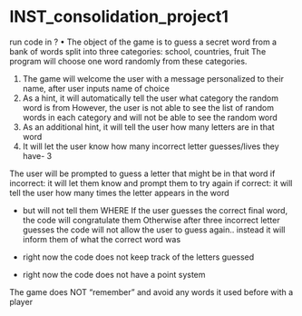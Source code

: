 # INST_consolidation_project1
run code in ?
•	The object of the game is to guess a secret word from a bank of words split into three categories: school, countries, fruit
The program will choose one word randomly from these categories.

1. The game will welcome the user with a message personalized to their name, after user inputs name of choice
2. As a hint, it will automatically tell the user what category the random word is from
However, the user is not able to see the list of random words in each category and will not be able to see the random word
3. As an additional hint, it will tell the user how many letters are in that word
4. It will let the user know how many incorrect letter guesses/lives they have- 3 

The user will be prompted to guess a letter that might be in that word
if incorrect: it will let them know and prompt them to try again
if correct: it will tell the user how many times the letter appears in the word
* but will not tell them WHERE
If the user guesses the correct final word, the code will congratulate them
Otherwise after three incorrect letter guesses the code will not allow the user to guess again.. instead it will inform them of what the correct word was 

   
* right now the code does not keep track of the letters guessed
* right now the code does not have a point system

The game does NOT “remember” and avoid any words it used before with a player
